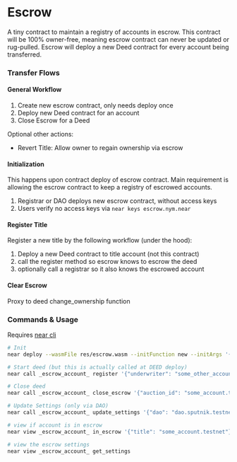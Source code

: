 # Escrow

A tiny contract to maintain a registry of accounts in escrow. This contract will be 100% owner-free, meaning escrow contract can never be updated or rug-pulled. Escrow will deploy a new Deed contract for every account being transferred.

### Transfer Flows

#### General Workflow

1. Create new escrow contract, only needs deploy once
2. Deploy new Deed contract for an account
3. Close Escrow for a Deed

Optional other actions:

- Revert Title: Allow owner to regain ownership via escrow

#### Initialization

This happens upon contract deploy of escrow contract. Main requirement is allowing the escrow contract to keep a registry of escrowed accounts.

1. Registrar or DAO deploys new escrow contract, without access keys
2. Users verify no access keys via `near keys escrow.nym.near`

#### Register Title

Register a new title by the following workflow (under the hood):
1. Deploy a new Deed contract to title account (not this contract)
2. call the register method so escrow knows to escrow the deed
3. optionally call a registrar so it also knows the escrowed account

#### Clear Escrow

Proxy to deed change_ownership function

### Commands & Usage

Requires [near cli]()

```bash
# Init
near deploy --wasmFile res/escrow.wasm --initFunction new --initArgs '{"factory": "testnet", "registrar": "auction.nym.testnet", "dao": "dao.sputnik.testnet"}' --accountId escrow_account.testnet

# Start deed (but this is actually called at DEED deploy)
near call _escrow_account_ register '{"underwriter": "some_other_account.testnet", "registrar": true}' --accountId youraccount_to_auction.testnet

# Close deed
near call _escrow_account_ close_escrow '{"auction_id": "some_account.testnet", "new_key": "ed25591:PK_HERE"}' --accountId youraccount.testnet

# Update Settings (only via DAO)
near call _escrow_account_ update_settings '{"dao": "dao.sputnik.testnet", "registrar": "registrar.alias.testnet"}' --accountId dao.sputnik.testnet

# view if account is in escrow
near view _escrow_account_ in_escrow '{"title": "some_account.testnet"}'

# view the escrow settings
near view _escrow_account_ get_settings

```